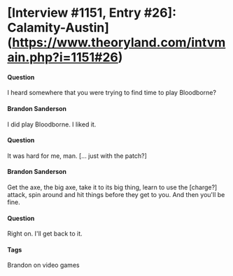 # [Interview #1151, Entry #26]: Calamity-Austin](https://www.theoryland.com/intvmain.php?i=1151#26)

#### Question

I heard somewhere that you were trying to find time to play Bloodborne?

#### Brandon Sanderson

I did play Bloodborne. I liked it.

#### Question

It was hard for me, man. [... just with the patch?]

#### Brandon Sanderson

Get the axe, the big axe, take it to its big thing, learn to use the [charge?] attack, spin around and hit things before they get to you. And then you'll be fine.

#### Question

Right on. I'll get back to it.

#### Tags

Brandon on video games

